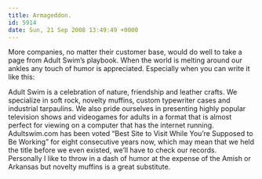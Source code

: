 ```yaml
---
title: Armageddon.
id: 5914
date: Sun, 21 Sep 2008 13:49:49 +0000
---
```


More companies, no matter their customer base, would do well to take a page from Adult Swim’s playbook. When the world is melting around our ankles any touch of humor is appreciated. Especially when you can write it like this:

<div class="quote">Adult Swim is a celebration of nature, friendship and leather crafts. We specialize in soft rock, novelty muffins, custom typewriter cases and industrial tarpaulins. We also pride ourselves in presenting highly popular television shows and videogames for adults in a format that is almost perfect for viewing on a computer that has the internet running. Adultswim.com has been voted “Best Site to Visit While You’re Supposed to Be Working” for eight consecutive years now, which may mean that we held the title before we even existed, we’ll have to check our records.</div>Personally I like to throw in a dash of humor at the expense of the Amish or Arkansas but novelty muffins is a great substitute.



